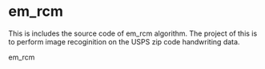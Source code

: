 em_rcm
======
This is includes the source code of em_rcm algorithm. 
The project of this is to perform image recoginition on the USPS zip code handwriting data.

em_rcm
